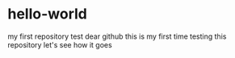 # hello-world
my first repository test
dear github this is my first time testing this repository
let's see how it goes
